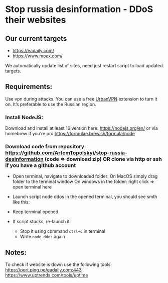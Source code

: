 # Stop russia desinformation - DDoS their websites

## Our current targets
  - https://eadaily.com/
  - https://www.moex.com/

We automatically update list of sites, need just restart script to load updated targets.

## Requirements:
Use vpn during attacks. You can use a free [UrbanVPN](https://www.urban-vpn.com) extension to turn it on. It’s preferable to use the Russian region.

### Install NodeJS:
Download and install at least 16 version here: https://nodejs.org/en/ 
or via homebrew if you’re pro https://formulae.brew.sh/formula/node

### Download code from repository: https://github.com/ArtemTopolskyi/stop-russia-desinformation (code => download zip) OR clone via http or ssh if you have a github account 
- Open terminal, navigate to downloaded folder:
On MacOS simply drag folder to the terminal window
On windows in the folder: right click => open terminal here

- Launch script node ddos in the opened terminal, you should see smth like this:
- Keep terminal opened

- If script stucks, re-launch it:
  - Stop it using command `ctrl+c` in terminal
  - Write `node ddos` again

## Notes:
To check if website is down use the following tools:
https://port.ping.pe/eadaily.com:443
https://www.uptrends.com/tools/uptime 
